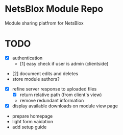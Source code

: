 # NetsBlox Module Repo

Module sharing platfrom for NetsBlox

# TODO
- [x] authentication
  - [1] easy check if user is admin (clientside)
- [2] document edits and deletes
- store module authors?
- [x] refine server response to uploaded files
  - [x] return relative path (from client's view)
  - remove redundant information
- [x] display available downloads on module view page
- prepare homepage
- light form vaidation
- add setup guide
